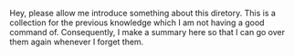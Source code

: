 Hey, please allow me introduce something about this diretory.
This is a collection for the previous knowledge which I am not having a good command of. Consequently, I make a summary here so that I can go over them again whenever I forget them.
